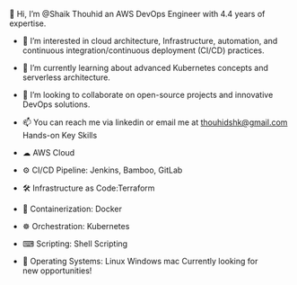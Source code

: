 👋 Hi, I’m @Shaik Thouhid an AWS DevOps Engineer with 4.4 years of expertise.
* 👀 I’m interested in cloud architecture, Infrastructure, automation, and continuous integration/continuous deployment (CI/CD) practices.
* 🌱 I’m currently learning about advanced Kubernetes concepts and serverless architecture.
* 💞 I’m looking to collaborate on open-source projects and innovative DevOps solutions.
* 📫 You can reach me via linkedin or email me at thouhidshk@gmail.com
Hands-on Key Skills

* ☁ AWS Cloud
* ⚙ CI/CD Pipeline: Jenkins, Bamboo, GitLab
* 🛠 Infrastructure as Code:Terraform
* 🐳 Containerization: Docker
* ☸ Orchestration: Kubernetes
* ⌨ Scripting: Shell Scripting
* 🐧 Operating Systems: Linux Windows mac
Currently looking for new opportunities!
